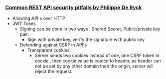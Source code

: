 ### [Common REST API security pitfalls by Philippe De Ryck](https://www.youtube.com/watch?v=Meh4EUmLCfM)

 - Allowing API's over HTTP
 - JWT Tokes
	 - Signing can be done in two ways : Shared Secret, Public/private key pair. 
		 - Sign with private key, verify the signature with public key
	 - Defending against CSRF in API's
		 - Transparent cookies.
			 - Server sends two cookies instead of one, one CSRF token in cookie , then cookie value is copied to header, as header can not be set by any other domain then the origin, server will reject the request.
				
 
